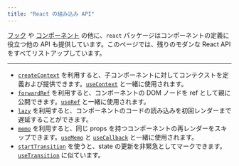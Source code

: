 ```yaml
---
title: "React の組み込み API"
---
```


<Intro>

[フック](/reference/react) や [コンポーネント](/reference/react/components) の他に、`react` パッケージはコンポーネントの定義に役立つ他の API も提供しています。このページでは、残りのモダンな React API をすべてリストアップしています。

</Intro>

---

* [`createContext`](/reference/react/createContext) を利用すると、子コンポーネントに対してコンテクストを定義および提供できます。[`useContext`](/reference/react/useContext) と一緒に使用されます。
* [`forwardRef`](/reference/react/forwardRef) を利用すると、コンポーネントの DOM ノードを ref として親に公開できます。[`useRef`](/reference/react/useRef) と一緒に使用されます。
* [`lazy`](/reference/react/lazy) を利用すると、コンポーネントのコードの読み込みを初回レンダーまで遅延することができます。
* [`memo`](/reference/react/memo) を利用すると、同じ props を持つコンポーネントの再レンダーをスキップできます。[`useMemo`](/reference/react/useMemo) と [`useCallback`](/reference/react/useCallback) と一緒に使用されます。
* [`startTransition`](/reference/react/startTransition) を使うと、state の更新を非緊急としてマークできます。[`useTransition`](/reference/react/useTransition) に似ています。
